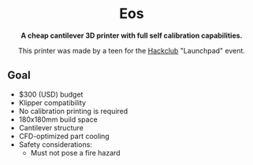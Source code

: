 <center><h1>Eos</h1>

**A cheap cantilever 3D printer with full self calibration capabilities.**

This printer was made by a teen for the [Hackclub](http://hackclub.com) "Launchpad" event.

</center>

## Goal

- $300 (USD) budget
- Klipper compatibility
- No calibration printing is required
- 180x180mm build space
- Cantilever structure
- CFD-optimized part cooling
- Safety considerations:
  - Must not pose a fire hazard

